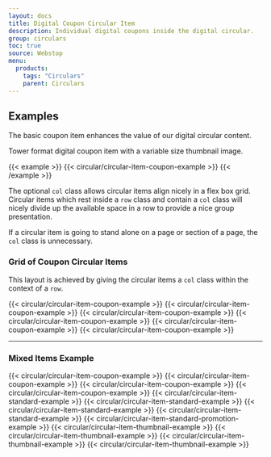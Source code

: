 ```yaml
---
layout: docs
title: Digital Coupon Circular Item
description: Individual digital coupons inside the digital circular.
group: circulars
toc: true
source: Webstop
menu: 
  products:
    tags: "Circulars"
    parent: Circulars
---
```


## Examples

The basic coupon item enhances the value of our digital circular content. 

Tower format digital coupon item with a variable size thumbnail image.

{{< example >}}
{{< circular/circular-item-coupon-example >}}
{{< /example >}}

The optional `col` class allows circular items align nicely in a flex box grid. 
Circular items which rest inside a `row` class and contain a `col` class will 
nicely divide up the available space in a row to provide a nice group presentation.

If a circular item is going to stand alone on a page or section of a page, the `col` 
class is unnecessary. 

### Grid of Coupon Circular Items

This layout is achieved by giving the circular items a `col` class within the context 
of a `row`.

<div class="wsg-example">
  <div class="row">
    {{< circular/circular-item-coupon-example >}}
    {{< circular/circular-item-coupon-example >}} 
    {{< circular/circular-item-coupon-example >}}       
    {{< circular/circular-item-coupon-example >}}
    {{< circular/circular-item-coupon-example >}} 
    {{< circular/circular-item-coupon-example >}}  
  </div>
</div>

---

### Mixed Items Example

<div class="wsg-example">
  <div class="row">
    {{< circular/circular-item-coupon-example >}}       
    {{< circular/circular-item-coupon-example >}}
    {{< circular/circular-item-coupon-example >}} 
    {{< circular/circular-item-coupon-example >}}  
    {{< circular/circular-item-standard-example >}}   
    {{< circular/circular-item-standard-example >}}
    {{< circular/circular-item-standard-example >}}   
    {{< circular/circular-item-standard-example >}}
    {{< circular/circular-item-standard-promotion-example >}}
    {{< circular/circular-item-thumbnail-example >}}   
    {{< circular/circular-item-thumbnail-example >}}
    {{< circular/circular-item-thumbnail-example >}}   
    {{< circular/circular-item-thumbnail-example >}}

  </div>
</div>
